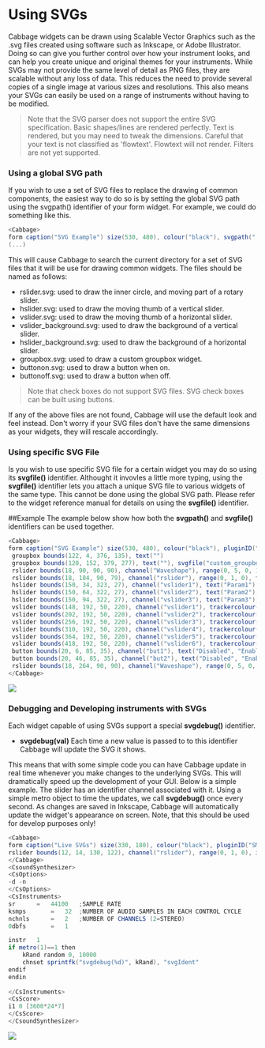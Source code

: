 # Using SVGs

Cabbage widgets can be drawn using Scalable Vector Graphics such as the .svg files created using software such as Inkscape, or Adobe Illustrator. Doing so can give you further control over how your instrument looks, and can help you create unique and original themes for your instruments. While SVGs may not provide the same level of detail as PNG files, they are scalable without any loss of data. This reduces the need to provide several copies of a single image at various sizes and resolutions. This also means your SVGs can easily be used on a range of instruments without having to be modified.  

> Note that the SVG parser does not support the entire SVG specification. Basic shapes/lines are rendered perfectly. Text is rendered, but you may need to tweak the dimensions. Careful that your text is not classified as 'flowtext'. Flowtext will not render. Filters are not yet supported.  

### Using a global SVG path
If you wish to use a set of SVG files to replace the drawing of common components, the easiest way to do so is by setting the global SVG path using the svgpath() identifier of your form widget. For example, we could do something like this.

```csharp
<Cabbage>
form caption("SVG Example") size(530, 480), colour("black"), svgpath(".")
(...)
```  
This will cause Cabbage to search the current directory for a set of SVG files that it will be use for drawing common widgets. The files should be named as follows:

- rslider.svg: used to draw the inner circle, and moving part of a rotary slider.
- hslider.svg: used to draw the moving thumb of a vertical slider. 
- vslider.svg: used to draw the moving thumb of a horizontal slider.
- vslider_background.svg: used to draw the background of a vertical slider.
- hslider_background.svg: used to draw the background of a horizontal slider.
- groupbox.svg: used to draw a custom groupbox widget. 
- buttonon.svg: used to draw a button when on. 
- buttonoff.svg: used to draw a button when off.

> Note that check boxes do not support SVG files. SVG check boxes can be built using buttons.

If any of the above files are not found, Cabbage will use the default look and feel instead. Don't worry if your SVG files don't have the same dimensions as your widgets, they will rescale accordingly.   

### Using specific SVG File
Is you wish to use specific SVG file for a certain widget you may do so using its **svgfile()** identifier. Althought it invovles a little more typing, using the **svgfile()** identifier lets you attach a unique SVG file to various widgets of the same type. This cannot be done using the global SVG path. Please refer to the widget reference manual for details on using the **svgfile()** identifier. 

##Example
The example below show how both the **svgpath()** and **svgfile()** identifiers can be used together. 

```csharp
<Cabbage>
form caption("SVG Example") size(530, 480), colour("black"), pluginID("SMo1"), svgpath(".")
 groupbox bounds(122, 4, 376, 135), text("")
 groupbox bounds(120, 152, 379, 277), text(""), svgfile("custom_groupbox.svg"), identchannel("groupbox")
 rslider bounds(18, 90, 90, 90), channel("Waveshape"), range(0, 5, 0, 1, 1), trackercolour("orange"), text("rSlider"), trackercolour(0,0,0,0), trackerthickness(.5)
 rslider bounds(18, 184, 90, 79), channel("rslider"), range(0, 1, 0), trackercolour("darkorange"), trackerthickness(0.4), textbox(1)
 hslider bounds(150, 34, 323, 27), channel("vslider1"), text("Param1"), range(0, 1, .5), trackercolour("orange"), textbox(1), gradient(0), trackerthickness(.2)
 hslider bounds(150, 64, 322, 27), channel("vslider2"), text("Param2"), range(0, 1, .75), trackercolour("orange"), textbox(1), gradient(0), trackerthickness(.2)
 hslider bounds(150, 94, 322, 27), channel("vslider3"), text("Param3"), range(0, 1, .25), trackercolour("orange"), textbox(1), gradient(0), trackerthickness(.2)
 vslider bounds(148, 192, 50, 220), channel("vslider1"), trackercolour("darkorange"), textbox(1), range(0, 1, .4), text("vP.1"), trackerthickness(.125), gradient(0)
 vslider bounds(202, 192, 50, 220), channel("vslider2"), trackercolour("darkorange"), textbox(1), range(0, 1, .24), text("vP.1"), trackerthickness(.125), gradient(0)
 vslider bounds(256, 192, 50, 220), channel("vslider3"), trackercolour("darkorange"), textbox(1), range(0, 1, .64), text("vP.1"), trackerthickness(.125), gradient(0)
 vslider bounds(310, 192, 50, 220), channel("vslider4"), trackercolour("darkorange"), textbox(1), range(0, 1, .34), text("vP.1"), trackerthickness(.125), gradient(0)
 vslider bounds(364, 192, 50, 220), channel("vslider5"), trackercolour("darkorange"), textbox(1), range(0, 1, .14), text("vP.1"), trackerthickness(.125), gradient(0)
 vslider bounds(418, 192, 50, 220), channel("vslider6"), trackercolour("darkorange"), textbox(1), range(0, 1, .4), text("vP.1"), trackerthickness(.125), gradient(0)
 button bounds(20, 6, 85, 35), channel("but1"), text("Disabled", "Enabled"), fontcolour:0("orange")
 button bounds(20, 46, 85, 35), channel("but2"), text("Disabled", "Enabled"), fontcolour:0("orange")
 rslider bounds(18, 264, 90, 90), channel("Waveshape"), range(0, 5, 0, 1, 1), trackercolour("orange"), text("rSlider"), trackercolour(0,0,0,0), trackerthickness(.5)
</Cabbage>  
```

![](images/svgExample.gif)

### Debugging and Developing instruments with SVGs

Each widget capable of using SVGs support a special **svgdebug()** identifier. 

- **svgdebug(val)** Each time a new value is passed to to this identifier Cabbage will update the SVG it shows.

This means that with some simple code you can have Cabbage update in real time whenever you make changes to the underlying SVGs. This will dramatically speed up the development of your GUI. Below is a simple example. The slider has an identifier channel associated with it. Using a simple metro object to time the updates, we call **svgdebug()** once every second. As changes are saved in Inkscape, Cabbage will automatically update the widget's appearance on screen. Note, that this should be used for develop purposes only! 

```csharp
<Cabbage>
form caption("Live SVGs") size(330, 180), colour("black"), pluginID("SMo1"), svgpath(".")
rslider bounds(12, 14, 130, 122), channel("rslider"), range(0, 1, 0), identchannel("svgIdent")
</Cabbage>  
<CsoundSynthesizer>
<CsOptions>
-d -n
</CsOptions>
<CsInstruments>
sr 		= 	44100	;SAMPLE RATE
ksmps 		= 	32	;NUMBER OF AUDIO SAMPLES IN EACH CONTROL CYCLE
nchnls 		= 	2	;NUMBER OF CHANNELS (2=STEREO)
0dbfs		=	1

instr	1
if metro(1)==1 then
	kRand random 0, 10000
	chnset sprintfk("svgdebug(%d)", kRand), "svgIdent"
endif
endin
		
</CsInstruments>
<CsScore>
i1 0 [3600*24*7]
</CsScore>
</CsoundSynthesizer>
```

![](images/svgDebugExample.gif)

